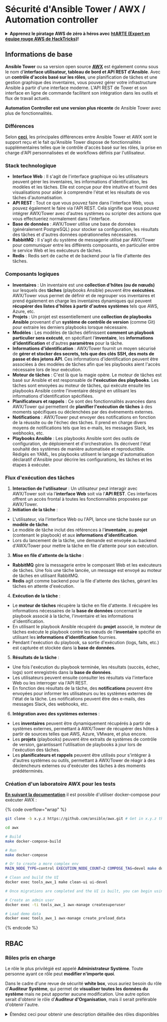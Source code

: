 # Sécurité d'Ansible Tower / AWX / Automation controller

<details>

<summary><strong>Apprenez le piratage AWS de zéro à héros avec</strong> <a href="https://training.hacktricks.xyz/courses/arte"><strong>htARTE (Expert en équipe rouge AWS de HackTricks)</strong></a><strong>!</strong></summary>

Autres façons de soutenir HackTricks :

* Si vous souhaitez voir votre **entreprise annoncée dans HackTricks** ou **télécharger HackTricks en PDF**, consultez les [**PLANS D'ABONNEMENT**](https://github.com/sponsors/carlospolop) !
* Obtenez le [**swag officiel PEASS & HackTricks**](https://peass.creator-spring.com)
* Découvrez [**La famille PEASS**](https://opensea.io/collection/the-peass-family), notre collection exclusive de [**NFTs**](https://opensea.io/collection/the-peass-family)
* **Rejoignez le** 💬 [**groupe Discord**](https://discord.gg/hRep4RUj7f) ou le [**groupe Telegram**](https://t.me/peass) ou **suivez** moi sur **Twitter** 🐦 [**@hacktricks_live**](https://twitter.com/hacktricks_live)**.**
* **Partagez vos astuces de piratage en soumettant des PR aux** [**HackTricks**](https://github.com/carlospolop/hacktricks) et [**HackTricks Cloud**](https://github.com/carlospolop/hacktricks-cloud) dépôts GitHub.

</details>

## Informations de base

**Ansible Tower** ou sa version open source [**AWX**](https://github.com/ansible/awx) est également connu sous le nom d'**interface utilisateur, tableau de bord et API REST d'Ansible**. Avec un **contrôle d'accès basé sur les rôles**, une planification de tâches et une gestion graphique des inventaires, vous pouvez gérer votre infrastructure Ansible à partir d'une interface moderne. L'API REST de Tower et son interface en ligne de commande facilitent son intégration dans les outils et flux de travail actuels.

**Automation Controller est une version plus récente** de Ansible Tower avec plus de fonctionnalités.

### Différences

Selon [**ceci**](https://blog.devops.dev/ansible-tower-vs-awx-under-the-hood-65cfec78db00), les principales différences entre Ansible Tower et AWX sont le support reçu et le fait qu'Ansible Tower dispose de fonctionnalités supplémentaires telles que le contrôle d'accès basé sur les rôles, la prise en charge d'API personnalisées et de workflows définis par l'utilisateur.

### Stack technologique

* **Interface Web** : Il s'agit de l'interface graphique où les utilisateurs peuvent gérer les inventaires, les informations d'identification, les modèles et les tâches. Elle est conçue pour être intuitive et fournit des visualisations pour aider à comprendre l'état et les résultats de vos tâches d'automatisation.
* **API REST** : Tout ce que vous pouvez faire dans l'interface Web, vous pouvez également le faire via l'API REST. Cela signifie que vous pouvez intégrer AWX/Tower avec d'autres systèmes ou scripter des actions que vous effectueriez normalement dans l'interface.
* **Base de données** : AWX/Tower utilise une base de données (généralement PostgreSQL) pour stocker sa configuration, les résultats des tâches et d'autres données opérationnelles nécessaires.
* **RabbitMQ** : Il s'agit du système de messagerie utilisé par AWX/Tower pour communiquer entre les différents composants, en particulier entre le service Web et les exécuteurs de tâches.
* **Redis** : Redis sert de cache et de backend pour la file d'attente des tâches.

### Composants logiques

* **Inventaires** : Un inventaire est une **collection d'hôtes (ou de nœuds)** sur lesquels des **tâches** (playbooks Ansible) peuvent être **exécutées**. AWX/Tower vous permet de définir et de regrouper vos inventaires et prend également en charge les inventaires dynamiques qui peuvent **récupérer des listes d'hôtes à partir d'autres systèmes** tels que AWS, Azure, etc.
* **Projets** : Un projet est essentiellement une **collection de playbooks Ansible** provenant d'un **système de contrôle de version** (comme Git) pour extraire les derniers playbooks lorsque nécessaire.
* **Modèles** : Les modèles de tâches définissent **comment un playbook particulier sera exécuté**, en spécifiant l'**inventaire**, les **informations d'identification** et d'autres **paramètres** pour la tâche.
* **Informations d'identification** : AWX/Tower fournit un moyen sécurisé de **gérer et stocker des secrets, tels que des clés SSH, des mots de passe et des jetons API**. Ces informations d'identification peuvent être associées à des modèles de tâches afin que les playbooks aient l'accès nécessaire lors de leur exécution.
* **Moteur de tâches** : C'est là que la magie opère. Le moteur de tâches est basé sur Ansible et est responsable de **l'exécution des playbooks**. Les tâches sont envoyées au moteur de tâches, qui exécute ensuite les playbooks Ansible contre l'inventaire désigné en utilisant les informations d'identification spécifiées.
* **Planificateurs et rappels** : Ce sont des fonctionnalités avancées dans AWX/Tower qui permettent de **planifier l'exécution de tâches** à des moments spécifiques ou déclenchées par des événements externes.
* **Notifications** : AWX/Tower peut envoyer des notifications en fonction de la réussite ou de l'échec des tâches. Il prend en charge divers moyens de notifications tels que les e-mails, les messages Slack, les webhooks, etc.
* **Playbooks Ansible** : Les playbooks Ansible sont des outils de configuration, de déploiement et d'orchestration. Ils décrivent l'état souhaité des systèmes de manière automatisée et reproductible. Rédigés en YAML, les playbooks utilisent le langage d'automatisation déclaratif d'Ansible pour décrire les configurations, les tâches et les étapes à exécuter.

### Flux d'exécution des tâches

1. **Interaction de l'utilisateur** : Un utilisateur peut interagir avec AWX/Tower soit via l'**interface Web** soit via l'**API REST**. Ces interfaces offrent un accès frontal à toutes les fonctionnalités proposées par AWX/Tower.
2. **Initiation de la tâche** :
* L'utilisateur, via l'interface Web ou l'API, lance une tâche basée sur un **modèle de tâche**.
* Le modèle de tâche inclut des références à l'**inventaire**, au **projet** (contenant le playbook) et aux **informations d'identification**.
* Lors du lancement de la tâche, une demande est envoyée au backend d'AWX/Tower pour mettre la tâche en file d'attente pour son exécution.
3. **Mise en file d'attente de la tâche** :
* **RabbitMQ** gère la messagerie entre le composant Web et les exécuteurs de tâches. Une fois une tâche lancée, un message est envoyé au moteur de tâches en utilisant RabbitMQ.
* **Redis** agit comme backend pour la file d'attente des tâches, gérant les tâches en attente d'exécution.
4. **Exécution de la tâche** :
* Le **moteur de tâches** récupère la tâche en file d'attente. Il récupère les informations nécessaires de la **base de données** concernant le playbook associé à la tâche, l'inventaire et les informations d'identification.
* En utilisant le playbook Ansible récupéré du **projet** associé, le moteur de tâches exécute le playbook contre les nœuds de l'**inventaire** spécifié en utilisant les **informations d'identification** fournies.
* Pendant l'exécution du playbook, sa sortie d'exécution (logs, faits, etc.) est capturée et stockée dans la **base de données**.
5. **Résultats de la tâche** :
* Une fois l'exécution du playbook terminée, les résultats (succès, échec, logs) sont enregistrés dans la **base de données**.
* Les utilisateurs peuvent ensuite consulter les résultats via l'interface Web ou les interroger via l'API REST.
* En fonction des résultats de la tâche, des **notifications** peuvent être envoyées pour informer les utilisateurs ou les systèmes externes de l'état de la tâche. Les notifications peuvent être des e-mails, des messages Slack, des webhooks, etc.
6. **Intégration avec des systèmes externes** :
* Les **inventaires** peuvent être dynamiquement récupérés à partir de systèmes externes, permettant à AWX/Tower de récupérer des hôtes à partir de sources telles que AWS, Azure, VMware, et plus encore.
* Les **projets** (playbooks) peuvent être extraits de systèmes de contrôle de version, garantissant l'utilisation de playbooks à jour lors de l'exécution des tâches.
* Les **planificateurs et rappels** peuvent être utilisés pour s'intégrer à d'autres systèmes ou outils, permettant à AWX/Tower de réagir à des déclencheurs externes ou d'exécuter des tâches à des moments prédéterminés.

### Création d'un laboratoire AWX pour les tests

[**En suivant la documentation**](https://github.com/ansible/awx/blob/devel/tools/docker-compose/README.md) il est possible d'utiliser docker-compose pour exécuter AWX :

{% code overflow="wrap" %}
```bash
git clone -b x.y.z https://github.com/ansible/awx.git # Get in x.y.z the latest release version

cd awx

# Build
make docker-compose-build

# Run
make docker-compose

# Or to create a more complex env
MAIN_NODE_TYPE=control EXECUTION_NODE_COUNT=2 COMPOSE_TAG=devel make docker-compose

# Clean and build the UI
docker exec tools_awx_1 make clean-ui ui-devel

# Once migrations are completed and the UI is built, you can begin using AWX. The UI can be reached in your browser at https://localhost:8043/#/home, and the API can be found at https://localhost:8043/api/v2.

# Create an admin user
docker exec -ti tools_awx_1 awx-manage createsuperuser

# Load demo data
docker exec tools_awx_1 awx-manage create_preload_data
```
{% endcode %}

## RBAC

### Rôles pris en charge

Le rôle le plus privilégié est appelé **Administrateur Système**. Toute personne ayant ce rôle peut **modifier n'importe quoi**.

Dans le cadre d'une revue de sécurité **white box**, vous auriez besoin du rôle d'**Auditeur Système**, qui permet de **visualiser toutes les données du système** mais ne peut apporter aucune modification. Une autre option serait d'obtenir le rôle d'**Auditeur d'Organisation**, mais il serait préférable d'obtenir l'autre.

<details>

<summary>Étendez ceci pour obtenir une description détaillée des rôles disponibles</summary>

1. **Administrateur Système**:
* Il s'agit du rôle superutilisateur avec des autorisations pour accéder et modifier toutes les ressources du système.
* Ils peuvent gérer toutes les organisations, équipes, projets, inventaires, modèles de tâches, etc.
2. **Auditeur Système**:
* Les utilisateurs avec ce rôle peuvent visualiser toutes les données du système mais ne peuvent apporter aucune modification.
* Ce rôle est conçu pour la conformité et la supervision.
3. **Rôles d'Organisation**:
* **Admin**: Contrôle total sur les ressources de l'organisation.
* **Auditeur**: Accès en lecture seule aux ressources de l'organisation.
* **Membre**: Adhésion de base à une organisation sans autorisations spécifiques.
* **Exécuter**: Peut exécuter des modèles de tâches au sein de l'organisation.
* **Lire**: Peut visualiser les ressources de l'organisation.
4. **Rôles de Projet**:
* **Admin**: Peut gérer et modifier le projet.
* **Utiliser**: Peut utiliser le projet dans un modèle de tâche.
* **Mettre à jour**: Peut mettre à jour le projet en utilisant le SCM (contrôle de source).
5. **Rôles d'Inventaire**:
* **Admin**: Peut gérer et modifier l'inventaire.
* **Ad Hoc**: Peut exécuter des commandes ad hoc sur l'inventaire.
* **Mettre à jour**: Peut mettre à jour la source de l'inventaire.
* **Utiliser**: Peut utiliser l'inventaire dans un modèle de tâche.
* **Lire**: Accès en lecture seule.
6. **Rôles de Modèle de Tâche**:
* **Admin**: Peut gérer et modifier le modèle de tâche.
* **Exécuter**: Peut exécuter la tâche.
* **Lire**: Accès en lecture seule.
7. **Rôles de Credential**:
* **Admin**: Peut gérer et modifier les informations d'identification.
* **Utiliser**: Peut utiliser les informations d'identification dans des modèles de tâches ou d'autres ressources pertinentes.
* **Lire**: Accès en lecture seule.
8. **Rôles d'Équipe**:
* **Membre**: Fait partie de l'équipe mais sans autorisations spécifiques.
* **Admin**: Peut gérer les membres de l'équipe et les ressources associées.
9. **Rôles de Workflow**:
* **Admin**: Peut gérer et modifier le flux de travail.
* **Exécuter**: Peut exécuter le flux de travail.
* **Lire**: Accès en lecture seule.

</details>
